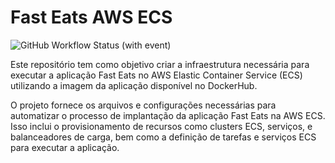 # Fast Eats AWS ECS

![GitHub Workflow Status (with event)](https://img.shields.io/github/actions/workflow/status/FIAP-Grupo56-SOAT1/INFRA_ECS_FAST-EATS/main-pipeline.yml?logo=github)

Este repositório tem como objetivo criar a infraestrutura necessária para executar a aplicação Fast Eats no AWS Elastic Container Service (ECS) utilizando a imagem da aplicação disponível no DockerHub.

O projeto fornece os arquivos e configurações necessárias para automatizar o processo de implantação da aplicação Fast Eats na AWS ECS. Isso inclui o provisionamento de recursos como clusters ECS, serviços, e balanceadores de carga, bem como a definição de tarefas e serviços ECS para executar a aplicação.